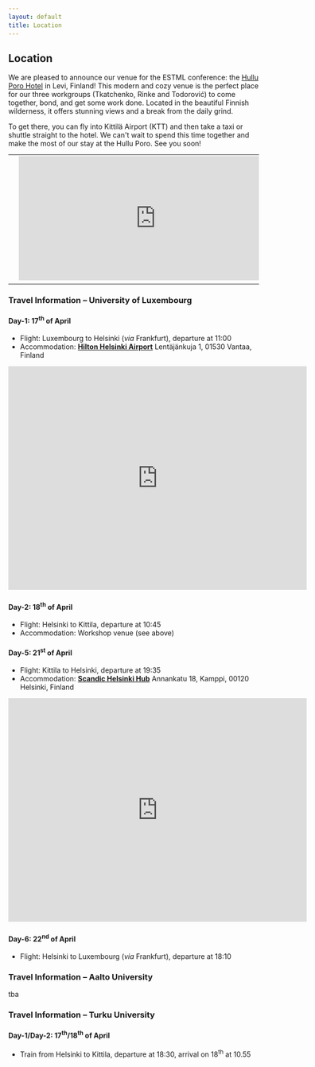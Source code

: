 ```yaml
---
layout: default
title: Location
---
```


## Location

We are pleased to announce our venue for the ESTML conference: the [Hullu Poro Hotel](https://www.hulluporo.fi/en/) in Levi, Finland!
This modern and cozy venue is the perfect place for our three workgroups (Tkatchenko, Rinke and Todorović) to come together, bond, and get some work done. Located in the beautiful Finnish wilderness, it offers stunning views and a break from the daily grind.

To get there, you can fly into Kittilä Airport (KTT) and then take a taxi or shuttle straight to the hotel. We can't wait to spend this time together and make the most of our stay at the Hullu Poro. See you soon!

<table>
<tr VALIGN=TOP >
  <td width=350> <img height=250 src='https://raw.githubusercontent.com/ESTML/ESTML.github.io/main/assets/img/hotel-hulluporo.jpg'> </td>
  <td width=550> <iframe src="https://www.google.com/maps/embed?pb=!1m18!1m12!1m3!1d1506.9787375105905!2d24.80753431642859!3d67.80833428538011!2m3!1f0!2f0!3f0!3m2!1i1024!2i768!4f13.1!3m3!1m2!1s0x45d24d5a87b3f0fd%3A0xd00dac320805b483!2sHullu%20Poro%20(Hotel%20Crazy%20Reindeer)!5e0!3m2!1sde!2slu!4v1675175175974!5m2!1sde!2slu" width="550" height="250" style="border:0;" allowfullscreen="" loading="lazy" referrerpolicy="no-referrer-when-downgrade"></iframe> </td>
</tr>
</table>

### Travel Information – University of Luxembourg

#### Day-1: 17<sup>th</sup> of April

- Flight: Luxembourg to Helsinki (*via* Frankfurt), departure at 11:00
- Accommodation: [**Hilton Helsinki Airport**](https://www.hilton.com/en/hotels/helaihi-hilton-helsinki-airport/) Lentäjänkuja 1, 01530 Vantaa, Finland 

<iframe src="https://www.google.com/maps/embed?pb=!1m14!1m8!1m3!1d1975.8199316564421!2d24.9632088!3d60.3160374!3m2!1i1024!2i768!4f13.1!3m3!1m2!1s0x468df86f157d893f%3A0x5237e1178e9c51ca!2sHilton%20Helsinki%20Airport!5e0!3m2!1sde!2slu!4v1674837557706!5m2!1sde!2slu" width="600" height="450" style="border:0;" allowfullscreen="" loading="lazy" referrerpolicy="no-referrer-when-downgrade"></iframe>

#### Day-2: 18<sup>th</sup> of April

- Flight: Helsinki to Kittila, departure at 10:45
- Accommodation: Workshop venue (see above)

#### Day-5: 21<sup>st</sup> of April

- Flight: Kittila to Helsinki, departure at 19:35
- Accommodation: [**Scandic Helsinki Hub**](https://www.scandichotels.com/hotels/finland/helsinki/scandic-helsinki-hub) Annankatu 18, Kamppi, 00120 Helsinki, Finland

<iframe src="https://www.google.com/maps/embed?pb=!1m18!1m12!1m3!1d1984.8962932767272!2d24.93580551610625!3d60.16589568195937!2m3!1f0!2f0!3f0!3m2!1i1024!2i768!4f13.1!3m3!1m2!1s0x46920bcbb028ee71%3A0xd09f43fae63daef4!2sScandic%20Helsinki%20Hub!5e0!3m2!1sde!2slu!4v1675787421008!5m2!1sde!2slu" width="600" height="450" style="border:0;" allowfullscreen="" loading="lazy" referrerpolicy="no-referrer-when-downgrade"></iframe>

#### Day-6: 22<sup>nd</sup> of April

- Flight: Helsinki to Luxembourg (*via* Frankfurt), departure at 18:10

### Travel Information – Aalto University

tba

### Travel Information – Turku University

#### Day-1/Day-2: 17<sup>th</sup>/18<sup>th</sup> of April

- Train from Helsinki to Kittila, departure at 18:30, arrival on 18<sup>th</sup> at 10.55

